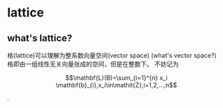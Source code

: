 # lattice    
## what's lattice?   
格(lattice)可以理解为整系数向量空间(vector space) (what's vector space?)   
格即由一组线性无关向量张成的空间，但是在整数下。
不妨记为   

$$\mathbf{L}(B)=\sum_{i=1}^{n} x_i \mathbf{b}_{i},x_i\in\mathit{Z},i=1,2,...,n$$   

.
